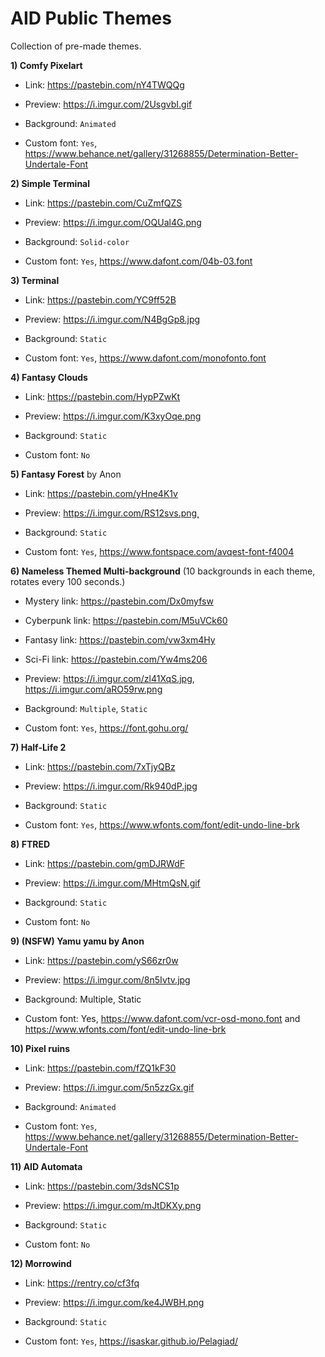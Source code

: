 # AID Public Themes
Collection of pre-made themes.
 
**1) Comfy Pixelart**

* Link: <https://pastebin.com/nY4TWQQg>

* Preview: <https://i.imgur.com/2UsgvbI.gif>

* Background: `Animated`

* Custom font: `Yes`, <https://www.behance.net/gallery/31268855/Determination-Better-Undertale-Font>
 
**2) Simple Terminal**

* Link: <https://pastebin.com/CuZmfQZS>

* Preview: <https://i.imgur.com/OQUal4G.png>

* Background: `Solid-color`

* Custom font: `Yes`, <https://www.dafont.com/04b-03.font>
 
**3) Terminal**

* Link: <https://pastebin.com/YC9ff52B>

* Preview: <https://i.imgur.com/N4BgGp8.jpg>

* Background: `Static`

* Custom font: `Yes`, <https://www.dafont.com/monofonto.font>
 
**4) Fantasy Clouds**

* Link: <https://pastebin.com/HypPZwKt>

* Preview: <https://i.imgur.com/K3xyOqe.png>

* Background: `Static`

* Custom font: `No`
 
**5) Fantasy Forest** by Anon

* Link: <https://pastebin.com/yHne4K1v>

* Preview: <https://i.imgur.com/RS12svs.png̨>

* Background: `Static`

* Custom font: `Yes`, <https://www.fontspace.com/avqest-font-f4004>
 
**6) Nameless Themed Multi-background** (10 backgrounds in each theme, rotates every 100 seconds.)

* Mystery link: <https://pastebin.com/Dx0myfsw>

* Cyberpunk link: <https://pastebin.com/M5uVCk60>

* Fantasy link: <https://pastebin.com/vw3xm4Hy>

* Sci-Fi link: <https://pastebin.com/Yw4ms206>

* Preview: <https://i.imgur.com/zl41XqS.jpg>, <https://i.imgur.com/aRO59rw.png>

* Background: `Multiple`, `Static`

* Custom font: `Yes`, <https://font.gohu.org/>
 
**7) Half-Life 2**

* Link: <https://pastebin.com/7xTjyQBz>

* Preview: <https://i.imgur.com/Rk940dP.jpg>

* Background: `Static`

* Custom font: `Yes`, <https://www.wfonts.com/font/edit-undo-line-brk>
 
**8) FTRED**

* Link: <https://pastebin.com/gmDJRWdF>

* Preview: <https://i.imgur.com/MHtmQsN.gif>

* Background: `Static`

* Custom font: `No`
 
**9) (NSFW) Yamu yamu by Anon**

* Link: <https://pastebin.com/yS66zr0w>

* Preview: <https://i.imgur.com/8n5Ivtv.jpg>

* Background: Multiple, Static

* Custom font: Yes, <https://www.dafont.com/vcr-osd-mono.font> and <https://www.wfonts.com/font/edit-undo-line-brk>
 
**10) Pixel ruins**

* Link: <https://pastebin.com/fZQ1kF30>

* Preview: <https://i.imgur.com/5n5zzGx.gif>

* Background: `Animated`

* Custom font: `Yes`, <https://www.behance.net/gallery/31268855/Determination-Better-Undertale-Font>
 
**11) AID Automata**

* Link: <https://pastebin.com/3dsNCS1p>

* Preview: <https://i.imgur.com/mJtDKXy.png>

* Background: `Static`

* Custom font: `No`

**12) Morrowind**

* Link: <https://rentry.co/cf3fq>

* Preview: <https://i.imgur.com/ke4JWBH.png>

* Background: `Static`

* Custom font: `Yes`, <https://isaskar.github.io/Pelagiad/>
